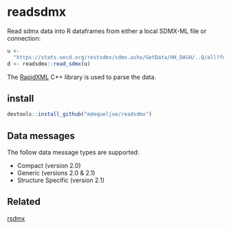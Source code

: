 #  readsdmx

Read sdmx data into R dataframes from either a local SDMX-ML file or connection:

```r
u <-
  "https://stats.oecd.org/restsdmx/sdmx.ashx/GetData/HH_DASH/..Q/all?format=compact_v2"
d <- readsdmx::read_sdmx(u)

```
The [RapidXML](http://rapidxml.sourceforge.net) C++ library is used to parse the data.

## install

```r
devtools::install_github("mdequeljoe/readsdmx")
```

## Data messages

The follow data message types are supported:

- Compact (version 2.0)
- Generic (versions 2.0 & 2.1)
- Structure Specific (version 2.1)

## Related

[rsdmx](https://github.com/opensdmx/rsdmx)
